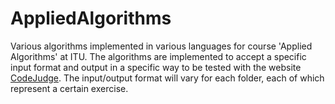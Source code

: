 # AppliedAlgorithms
Various algorithms implemented in various languages for course 'Applied Algorithms' at ITU.
The algorithms are implemented to accept a specific input format and output in a specific way
to be tested with the website [CodeJudge](https://www.codejudge.net). The input/output format will vary for each folder, each of which represent a certain exercise. 
